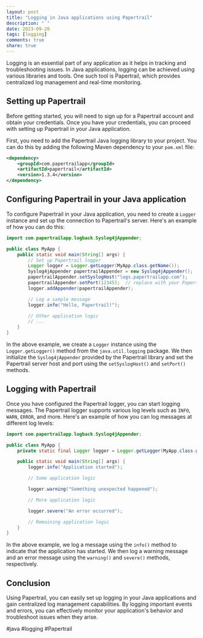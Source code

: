 ```yaml
---
layout: post
title: "Logging in Java applications using Papertrail"
description: " "
date: 2023-09-20
tags: [logging]
comments: true
share: true
---
```


Logging is an essential part of any application as it helps in tracking and troubleshooting issues. In Java applications, logging can be achieved using various libraries and tools. One such tool is Papertrail, which provides centralized log management and real-time monitoring.

## Setting up Papertrail

Before getting started, you will need to sign up for a Papertrail account and obtain your credentials. Once you have your credentials, you can proceed with setting up Papertrail in your Java application.

First, you need to add the Papertrail Java logging library to your project. You can do this by adding the following Maven dependency to your `pom.xml` file:

```xml
<dependency>
    <groupId>com.papertrailapp</groupId>
    <artifactId>papertrail</artifactId>
    <version>1.3.4</version>
</dependency>
```

## Configuring Papertrail in your Java application

To configure Papertrail in your Java application, you need to create a `Logger` instance and set up the connection to Papertrail's server. Here's an example of how you can do this:

```java
import com.papertrailapp.logback.Syslog4jAppender;

public class MyApp {
    public static void main(String[] args) {
        // Set up Papertrail logger
        Logger logger = Logger.getLogger(MyApp.class.getName());
        Syslog4jAppender papertrailAppender = new Syslog4jAppender();
        papertrailAppender.setSyslogHost("logs.papertrailapp.com");
        papertrailAppender.setPort(12345);  // replace with your Papertrail port number
        logger.addAppender(papertrailAppender);

        // Log a sample message
        logger.info("Hello, Papertrail!");

        // Other application logic
        // ...
    }
}
```

In the above example, we create a `Logger` instance using the `Logger.getLogger()` method from the `java.util.logging` package. We then initialize the `Syslog4jAppender` provided by the Papertrail library and set the Papertrail server host and port using the `setSyslogHost()` and `setPort()` methods.

## Logging with Papertrail

Once you have configured the Papertrail logger, you can start logging messages. The Papertrail logger supports various log levels such as `INFO`, `WARN`, `ERROR`, and more. Here's an example of how you can log messages at different log levels:

```java
import com.papertrailapp.logback.Syslog4jAppender;

public class MyApp {
    private static final Logger logger = Logger.getLogger(MyApp.class.getName());

    public static void main(String[] args) {
        logger.info("Application started");

        // Some application logic

        logger.warning("Something unexpected happened");

        // More application logic

        logger.severe("An error occurred");

        // Remaining application logic
    }
}
```

In the above example, we log a message using the `info()` method to indicate that the application has started. We then log a warning message and an error message using the `warning()` and `severe()` methods, respectively.

## Conclusion

Using Papertrail, you can easily set up logging in your Java applications and gain centralized log management capabilities. By logging important events and errors, you can effectively monitor your application's behavior and troubleshoot issues when they arise.

#java #logging #Papertrail